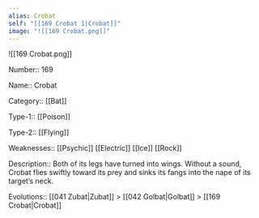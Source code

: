 ```yaml
---
alias: Crobat
self: "[[169 Crobat 1|Crobat]]"
image: "![[169 Crobat.png]]"
---
```


![[169 Crobat.png]]

Number:: 169

Name:: Crobat

Category:: [[Bat]]

Type-1:: [[Poison]]

Type-2:: [[Flying]]

Weaknesses:: [[Psychic]] [[Electric]] [[Ice]] [[Rock]]

Description:: Both of its legs have turned into wings. Without a sound, Crobat flies swiftly toward its prey and sinks its fangs into the nape of its target’s neck.

Evolutions:: [[041 Zubat|Zubat]] > [[042 Golbat|Golbat]] > [[169 Crobat|Crobat]]